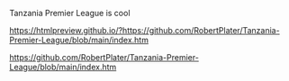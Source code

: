 Tanzania Premier League is cool
<br>

https://htmlpreview.github.io/?https://github.com/RobertPlater/Tanzania-Premier-League/blob/main/index.htm

https://github.com/RobertPlater/Tanzania-Premier-League/blob/main/index.htm
